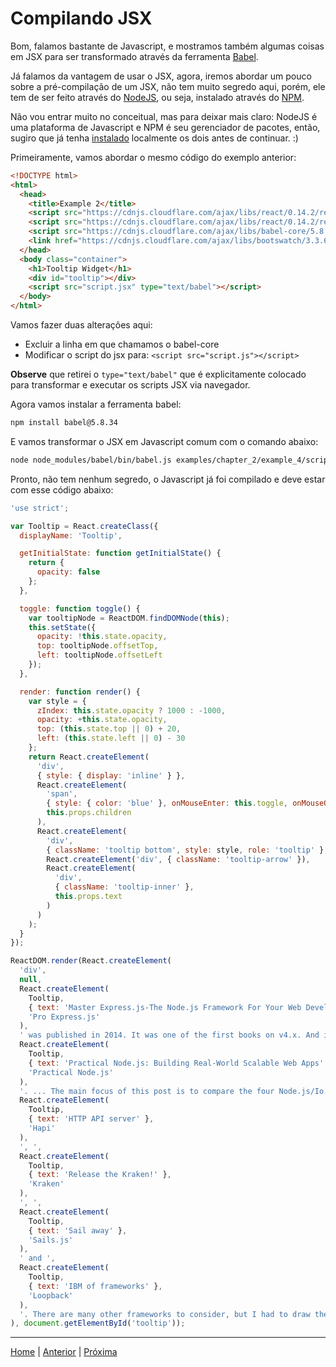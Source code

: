 # Compilando JSX

Bom, falamos bastante de Javascript, e mostramos também algumas coisas em JSX
para ser transformado através da ferramenta [Babel][0].

Já falamos da vantagem de usar o JSX, agora, iremos abordar um pouco sobre a
pré-compilação de um JSX, não tem muito segredo aqui, porém, ele tem de ser
feito através do [NodeJS][1], ou seja, instalado através do [NPM][2].

Não vou entrar muito no conceitual, mas para deixar mais claro: NodeJS é uma
plataforma de Javascript e NPM é seu gerenciador de pacotes, então, sugiro que
já tenha [instalado][3] localmente os dois antes de continuar. :)

Primeiramente, vamos abordar o mesmo código do exemplo anterior:

```html
<!DOCTYPE html>
<html>
  <head>
    <title>Example 2</title>
    <script src="https://cdnjs.cloudflare.com/ajax/libs/react/0.14.2/react.js"></script>
    <script src="https://cdnjs.cloudflare.com/ajax/libs/react/0.14.2/react-dom.js"></script>
    <script src="https://cdnjs.cloudflare.com/ajax/libs/babel-core/5.8.34/browser.js"></script>
    <link href="https://cdnjs.cloudflare.com/ajax/libs/bootswatch/3.3.6/flatly/bootstrap.min.css" rel="stylesheet" />
  </head>
  <body class="container">
    <h1>Tooltip Widget</h1>
    <div id="tooltip"></div>
    <script src="script.jsx" type="text/babel"></script>
  </body>
</html>
```

Vamos fazer duas alterações aqui:

-   Excluir a linha em que chamamos o babel-core
-   Modificar o script do jsx para: `<script src="script.js"></script>`

**Observe** que retirei o `type="text/babel"` que é explicitamente colocado para
transformar e executar os scripts JSX via navegador.

Agora vamos instalar a ferramenta babel:

```sh
npm install babel@5.8.34
```

E vamos transformar o JSX em Javascript comum com o comando abaixo:

```sh
node node_modules/babel/bin/babel.js examples/chapter_2/example_4/script.jsx -o examples/chapter_2/example_4/script.js -w    
```

Pronto, não tem nenhum segredo, o Javascript já foi compilado e deve estar com
esse código abaixo:

```Javascript
'use strict';

var Tooltip = React.createClass({
  displayName: 'Tooltip',

  getInitialState: function getInitialState() {
    return {
      opacity: false
    };
  },

  toggle: function toggle() {
    var tooltipNode = ReactDOM.findDOMNode(this);
    this.setState({
      opacity: !this.state.opacity,
      top: tooltipNode.offsetTop,
      left: tooltipNode.offsetLeft
    });
  },

  render: function render() {
    var style = {
      zIndex: this.state.opacity ? 1000 : -1000,
      opacity: +this.state.opacity,
      top: (this.state.top || 0) + 20,
      left: (this.state.left || 0) - 30
    };
    return React.createElement(
      'div',
      { style: { display: 'inline' } },
      React.createElement(
        'span',
        { style: { color: 'blue' }, onMouseEnter: this.toggle, onMouseOut: this.toggle },
        this.props.children
      ),
      React.createElement(
        'div',
        { className: 'tooltip bottom', style: style, role: 'tooltip' },
        React.createElement('div', { className: 'tooltip-arrow' }),
        React.createElement(
          'div',
          { className: 'tooltip-inner' },
          this.props.text
        )
      )
    );
  }
});

ReactDOM.render(React.createElement(
  'div',
  null,
  React.createElement(
    Tooltip,
    { text: 'Master Express.js-The Node.js Framework For Your Web Development' },
    'Pro Express.js'
  ),
  ' was published in 2014. It was one of the first books on v4.x. And it was my second book published with Apress after ',
  React.createElement(
    Tooltip,
    { text: 'Practical Node.js: Building Real-World Scalable Web Apps' },
    'Practical Node.js'
  ),
  '. ... The main focus of this post is to compare the four Node.js/Io.js frameworks: ',
  React.createElement(
    Tooltip,
    { text: 'HTTP API server' },
    'Hapi'
  ),
  ', ',
  React.createElement(
    Tooltip,
    { text: 'Release the Kraken!' },
    'Kraken'
  ),
  ', ',
  React.createElement(
    Tooltip,
    { text: 'Sail away' },
    'Sails.js'
  ),
  ' and ',
  React.createElement(
    Tooltip,
    { text: 'IBM of frameworks' },
    'Loopback'
  ),
  '. There are many other frameworks to consider, but I had to draw the line somewhere.'
), document.getElementById('tooltip'));
```

- - -

[Home](../README.md) | [Anterior](note_2_3.md) | [Próxima](note_3_1.md)

[0]:https://babeljs.io/
[1]:https://nodejs.org/en/
[2]:https://www.npmjs.com/
[3]:https://nodejs.org/en/download/
